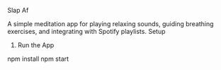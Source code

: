 Slap Af

A simple meditation app for playing relaxing sounds, guiding breathing exercises, and integrating with Spotify playlists.
Setup
1. Run the App

npm install
npm start

